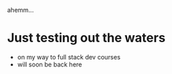 ahemm...

# Just testing out the waters
- on my way to full stack dev courses
- will soon be back here